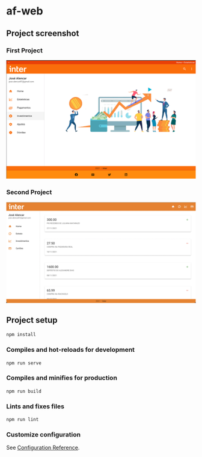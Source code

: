 # af-web

## Project screenshot

### First Project
![screenshot](https://github.com/octaviomuller/af-web/blob/main/src/assets/screenshot.png?raw=true)

### Second Project
![screenshot](https://github.com/octaviomuller/af-web/blob/main/src/assets/screenshot2.png?raw=true)

## Project setup
```
npm install
```

### Compiles and hot-reloads for development
```
npm run serve
```

### Compiles and minifies for production
```
npm run build
```

### Lints and fixes files
```
npm run lint
```

### Customize configuration
See [Configuration Reference](https://cli.vuejs.org/config/).

